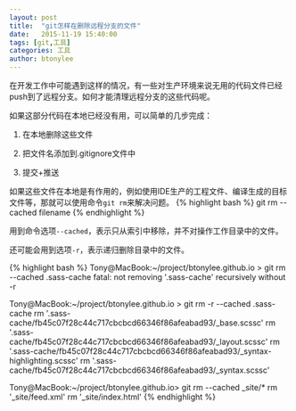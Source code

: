 ```yaml
---
layout: post
title:  "git怎样在删除远程分支的文件"
date:   2015-11-19 15:40:00
tags: [git,工具]
categories: 工具
author: btonylee
---
```


在开发工作中可能遇到这样的情况，有一些对生产环境来说无用的代码文件已经push到了远程分支。如何才能清理远程分支的这些代码呢。

如果这部分代码在本地已经没有用，可以简单的几步完成：

1. 在本地删除这些文件

2.  把文件名添加到.gitignore文件中

3.  提交+推送

如果这些文件在本地是有作用的，例如使用IDE生产的工程文件、编译生成的目标文件等，那就可以使用命令`git rm`来解决问题。
{% highlight bash %}
git rm --cached filename
{% endhighlight %}

用到命令选项`--cached`，表示只从索引中移除，并不对操作工作目录中的文件。

还可能会用到选项`-r`，表示递归删除目录中的文件。

{% highlight bash %}
Tony@MacBook:~/project/btonylee.github.io > git rm --cached .sass-cache
fatal: not removing '.sass-cache' recursively without -r

Tony@MacBook:~/project/btonylee.github.io > git rm -r  --cached .sass-cache
rm '.sass-cache/fb45c07f28c44c717cbcbcd66346f86afeabad93/_base.scssc'
rm '.sass-cache/fb45c07f28c44c717cbcbcd66346f86afeabad93/_layout.scssc'
rm '.sass-cache/fb45c07f28c44c717cbcbcd66346f86afeabad93/_syntax-highlighting.scssc'
rm '.sass-cache/fb45c07f28c44c717cbcbcd66346f86afeabad93/_syntax.scssc'

Tony@MacBook:~/project/btonylee.github.io> git rm --cached _site/*
rm '_site/feed.xml'
rm '_site/index.html'
{% endhighlight %}

